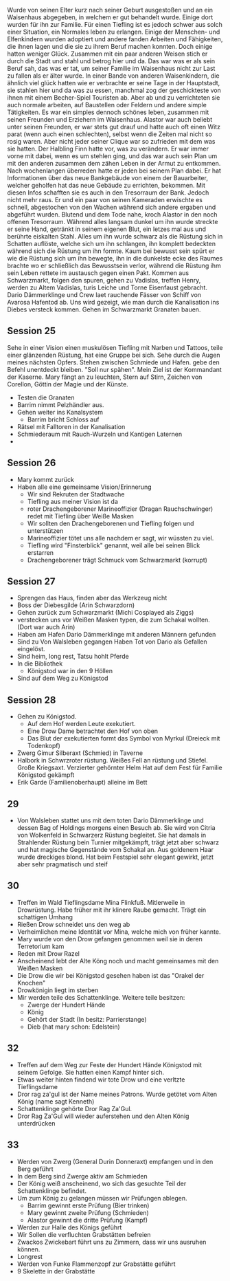 Wurde von seinen Elter kurz nach seiner Geburt ausgestoßen und an ein Waisenhaus abgegeben, in welchem er gut behandelt wurde. Einige dort wurden für ihn zur Familie. Für einen Tiefling ist es jedoch schwer aus solch einer Situation, ein Normales leben zu erlangen. Einige der Menschen- und Elfenkindern wurden adoptiert und andere fanden Arbeiten und Fähigkeiten, die ihnen lagen und die sie zu ihrem Beruf machen konnten. Doch einige hatten weniger Glück. Zusammen mit ein paar anderen Weisen stich er durch die Stadt und stahl und betrog hier und da. Das war was er als sein Beruf sah, das was er tat, um seiner Familie im Waisenhaus nicht zur Last zu fallen als er älter wurde. In einer Bande von anderen Waisenkindern, die ähnlich viel glück hatten wie er verbrachte er seine Tage in der Hauptstadt, sie stahlen hier und da was zu essen, manchmal zog der geschickteste von ihnen mit einem Becher-Spiel Touristen ab. Aber ab und zu verrichteten sie auch normale arbeiten, auf Baustellen oder Feldern und andere simple Tätigkeiten. Es war ein simples dennoch schönes leben, zusammen mit seinen Freunden und Erziehern im Waisenhaus. Alastor war auch beliebt unter seinen Freunden, er war stets gut drauf und hatte auch oft einen Witz parat (wenn auch einen schlechten), selbst wenn die Zeiten mal nicht so rosig waren. Aber nicht jeder seiner Clique war so zufrieden mit dem was sie hatten. Der Halbling Finn hatte vor, was zu verändern. Er war immer vorne mit dabei, wenn es um stehlen ging, und das war auch sein Plan um mit den anderen zusammen dem zähen Leben in der Armut zu entkommen. Nach wochenlangen überreden hatte er jeden bei seinem Plan dabei. Er hat Informationen über das neue Bankgebäude von einem der Bauarbeiter, welcher geholfen hat das neue Gebäude zu errichten, bekommen. Mit diesen Infos schafften sie es auch in den Tresorraum der Bank. Jedoch nicht mehr raus. Er und ein paar von seinen Kameraden erwischte es schnell, abgestochen von den Wachen während sich andere ergaben und abgeführt wurden. Blutend und dem Tode nahe, kroch Alastor in den noch offenen Tresorraum. Während alles langsam dunkel um ihn wurde streckte er seine Hand, getränkt in seinem eigenen Blut, ein letzes mal aus und berührte eiskalten Stahl. Alles um ihn wurde schwarz als die Rüstung sich in Schatten auflöste, welche sich um ihn schlangen, ihn komplett bedeckten während sich die Rüstung um ihn formte. Kaum bei bewusst sein spürt er wie die Rüstung sich um ihn bewegte, ihn in die dunkelste ecke des Raumes brachte wo er schließlich das Bewusstsein verlor, während die Rüstung ihm sein Leben rettete im austausch gegen einen Pakt. Kommen aus Schwarzmarkt, folgen den spuren, gehen zu Vadislas, treffen Henry, werden zu Altem Vadislas, turis Leiche und Torne Eisenfaust gebracht. Dario Dämmerklinge und Crew laet rauchende Fässer von Schiff von Avarosa Hafentod ab. Uns wird gezeigt, wie man durch die Kanalisation ins Diebes versteck kommen. Gehen im Schwarzmarkt Granaten bauen. 

## Session 25
Sehe in einer Vision einen muskulösen Tiefling mit Narben und Tattoos, teile einer glänzenden Rüstung, hat eine Gruppe bei sich. Sehe durch die Augen meines nächsten Opfers. Stehen zwischen Schmiede und Hafen. gebe den Befehl unentdeckt bleiben. "Soll nur spähen". Mein Ziel ist der Kommandant der Kaserne.
Mary fängt an zu leuchten, Stern auf Stirn, Zeichen von Corellon, Göttin der Magie und der Künste.

- Testen die Granaten
- Barrim nimmt Pelzhändler aus.
- Gehen weiter ins Kanalsystem
	- Barrim bricht Schloss auf
- Rätsel mit Falltoren in der Kanalisation
- Schmiederaum mit Rauch-Wurzeln und Kantigen Laternen
- 
## Session 26
- Mary kommt zurück
- Haben alle eine gemeinsame Vision/Erinnerung
	- Wir sind Rekruten der Stadtwache
	- Tiefling aus meiner Vision ist da
	- roter Drachengeborener Marineoffizier (Dragan Rauchschwinger) redet mit Tiefling über Weiße Masken
	- Wir sollten den Drachengeborenen und Tiefling folgen und unterstützen
	- Marineoffizier tötet uns alle nachdem er sagt, wir wüssten zu viel.
	- Tiefling wird "Finsterblick" genannt, weil alle bei seinen Blick erstarren
	- Drachengeborener trägt Schmuck vom Schwarzmarkt (korrupt)

## Session 27
- Sprengen das Haus, finden aber das Werkzeug nicht
- Boss der Diebesgilde (Arin Schwarzdorn)
- Gehen zurück zum Schwarzmarkt (Michi Cosplayed als Ziggs)
- verstecken uns vor Weißen Masken typen, die zum Schakal wollten. (Dort war auch Arin)
- Haben am Hafen Dario Dämmerklinge mit anderen Männern gefunden
- Sind zu Von Walsleben gegangen Haben Tot von Dario als Gefallen eingelöst. 
- Sind heim, long rest, Tatsu hohlt Pferde
- In die Bibliothek
	- Königstod war in den 9 Höllen
- Sind auf dem Weg zu Königstod
## Session 28
- Gehen zu Königstod.
	- Auf dem Hof werden Leute exekutiert.
	- Eine Drow Dame betrachtet den Hof von oben
	- Das Blut der exekutierten formt das Symbol von Myrkul (Dreieck mit Todenkopf)
- Zwerg Gimur Silberaxt (Schmied) in Taverne
- Halbork in Schwrzroter rüstung. Weißes Fell an rüstung und Stiefel. Große Kriegsaxt. Verzierter gehörnter Helm Hat auf dem Fest für Familie Königstod gekämpft
- Erik Garde (Familienoberhaupt) alleine im Bett
## 29
- Von Walsleben stattet uns mit dem toten Dario Dämmerklinge und dessen Bag of Holdings morgens einen Besuch ab. Sie wird von Citria von Wolkenfeld in Schwarzerz Rüstung begleitet. Sie hat damals in Strahlender Rüstung bein Turnier mitgekämpft, trägt jetzt aber schwarz und hat magische Gegenstände vom Schakal an. Aus goldenem Haar wurde dreckiges blond. Hat beim Festspiel sehr elegant gewirkt, jetzt aber sehr pragmatisch und steif
## 30
- Treffen im Wald Tieflingsdame Mina Flinkfuß. Mitlerweile in Drowrüstung. Habe früher mit ihr klinere Raube gemacht. Trägt ein schattigen Umhang
- Rießen Drow schneidet uns den weg ab
- Verheimlichen meine Identität vor Mina, welche mich von früher kannte.
- Mary wurde von den Drow gefangen genommen weil sie in deren Terretorium kam
- Reden mit Drow Razel
- Anscheinend lebt der Alte Köng noch und macht gemeinsames mit den Weißen Masken
- Die Drow die wir bei Königstod gesehen haben ist das "Orakel der Knochen"
- Drowkönigin liegt im sterben
- Mir werden teile des Schattenklinge. Weitere teile besitzen:
	- Zwerge der Hundert Hände
	- König
	- Gehört der Stadt (In besitz: Parrierstange)
	- Dieb (hat mary schon: Edelstein)
## 32
- Treffen auf dem Weg zur Feste der Hundert Hände Königstod mit seinem Gefolge. Sie hatten einen Kampf hinter sich.
- Etwas weiter hinten findend wir tote Drow und eine verltzte Tieflingsdame
- Dror rag za'gul ist der Name meines Patrons. Wurde getötet vom Alten König (name sagt Kenneth)
- Schattenklinge gehörte Dror Rag Za'Gul.
- Dror Rag Za'Gul will wieder auferstehen und den Alten König unterdrücken

## 33
- Werden von Zwerg (General Durin Donneraxt) empfangen und in den Berg geführt
- In dem Berg sind Zwerge aktiv am Schmieden
- Der König weiß anscheinend, wo sich das gesuchte Teil der Schattenklinge befindet.
- Um zum König zu gelangen müssen wir Prüfungen ablegen.
	- Barrim gewinnt erste Prüfung (Bier trinken)
	- Mary gewinnt zweite Prüfung (Schmieden)
	- Alastor gewinnt die dritte Prüfung (Kampf)
- Werden zur Halle des Königs geführt
- Wir Sollen die verfluchten Grabstätten befreien
- Zwackos Zwickebart führt uns zu Zimmern, dass wir uns ausruhen können.
- Longrest
- Werden von Funke Flammenzopf zur Grabstätte geführt
- 9 Skelette in der Grabstätte